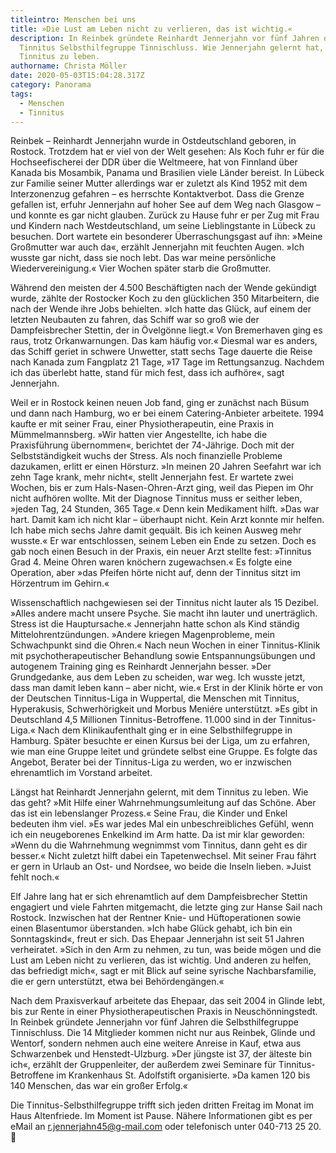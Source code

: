 ```yaml
---
titleintro: Menschen bei uns
title: »Die Lust am Leben nicht zu verlieren, das ist wichtig.«
description: In Reinbek gründete Reinhardt Jennerjahn vor fünf Jahren die
  Tinnitus Selbsthilfegruppe Tinnischluss. Wie Jennerjahn gelernt hat, mit dem
  Tinnitus zu leben.
authorname: Christa Möller
date: 2020-05-03T15:04:28.317Z
category: Panorama
tags:
  - Menschen
  - Tinnitus
---
```

Reinbek – Reinhardt Jennerjahn wurde in Ostdeutschland geboren, in Rostock. Trotzdem hat er viel von der Welt gesehen: Als Koch fuhr er für die Hochseefischerei der DDR über die Weltmeere, hat von Finnland über Kanada bis Mosambik, Panama und Brasilien viele Länder bereist. In Lübeck zur Familie seiner Mutter allerdings war er zuletzt als Kind 1952 mit dem Interzonenzug gefahren – es herrschte Kontaktverbot. Dass die Grenze gefallen ist, erfuhr Jennerjahn auf hoher See auf dem Weg nach Glasgow – und konnte es gar nicht glauben. Zurück zu Hause fuhr er per Zug mit Frau und Kindern nach Westdeutschland, um seine Lieblingstante in Lübeck zu besuchen. Dort wartete ein besonderer Überraschungsgast auf ihn: »Meine Großmutter war auch da«, erzählt Jennerjahn mit feuchten Augen. »Ich wusste gar nicht, dass sie noch lebt. Das war meine persönliche Wiedervereinigung.« Vier Wochen später starb die Großmutter. 

Während den meisten der 4.500 Beschäftigten nach der Wende gekündigt wurde, zählte der Rostocker Koch zu den glücklichen 350 Mitarbeitern, die nach der Wende ihre Jobs behielten. »Ich hatte das Glück, auf einem der letzten Neubauten zu fahren, das Schiff war so groß wie der Dampfeisbrecher Stettin, der in Övelgönne liegt.« Von Bremerhaven ging es raus, trotz Orkanwarnungen. Das kam häufig vor.« Diesmal war es anders, das Schiff geriet in schwere Unwetter, statt sechs Tage dauerte die Reise nach Kanada zum Fangplatz 21 Tage, »17 Tage im Rettungsanzug. Nachdem ich das überlebt hatte, stand für mich fest, dass ich aufhöre«, sagt Jennerjahn. 

Weil er in Rostock keinen neuen Job fand, ging er zunächst nach Büsum und dann nach Hamburg, wo er bei einem Catering-Anbieter arbeitete. 1994 kaufte er mit seiner Frau, einer Physiotherapeutin, eine Praxis in Mümmelmannsberg. »Wir hatten vier Angestellte, ich habe die Praxisführung übernommen«, berichtet der 74-Jährige. Doch mit der Selbstständigkeit wuchs der Stress. Als noch finanzielle Probleme dazukamen, erlitt er einen Hörsturz. »In meinen 20 Jahren Seefahrt war ich zehn Tage krank, mehr nicht«, stellt Jennerjahn fest. Er wartete zwei Wochen, bis er zum Hals-Nasen-Ohren-Arzt ging, weil das Piepen im Ohr nicht aufhören wollte. Mit der Diagnose Tinnitus muss er seither leben, »jeden Tag, 24 Stunden, 365 Tage.« Denn kein Medikament hilft. »Das war hart. Damit kam ich nicht klar – überhaupt nicht. Kein Arzt konnte mir helfen. Ich habe mich sechs Jahre damit gequält. Bis ich keinen Ausweg mehr wusste.« Er war entschlossen, seinem Leben ein Ende zu setzen. Doch es gab noch einen Besuch in der Praxis, ein neuer Arzt stellte fest: »Tinnitus Grad 4. Meine Ohren waren knöchern zugewachsen.« Es folgte eine Operation, aber »das Pfeifen hörte nicht auf, denn der Tinnitus sitzt im Hörzentrum im Gehirn.« 

Wissenschaftlich nachgewiesen sei der Tinnitus nicht lauter als 15 Dezibel. »Alles andere macht unsere Psyche. Sie macht ihn lauter und unerträglich. Stress ist die Hauptursache.« Jennerjahn hatte schon als Kind ständig Mittelohrentzündungen. »Andere kriegen Magenprobleme, mein Schwachpunkt sind die Ohren.« Nach neun Wochen in einer Tinnitus-Klinik mit psychotherapeutischer Behandlung sowie Entspannungsübungen und autogenem Training ging es Reinhardt Jennerjahn besser. »Der Grundgedanke, aus dem Leben zu scheiden, war weg. Ich wusste jetzt, dass man damit leben kann – aber nicht, wie.« Erst in der Klinik hörte er von der Deutschen Tinnitus-Liga in Wuppertal, die Menschen mit Tinnitus, Hyperakusis, Schwerhörigkeit und Morbus Meniére unterstützt. »Es gibt in Deutschland 4,5 Millionen Tinnitus-Betroffene. 11.000 sind in der Tinnitus-Liga.« Nach dem Klinikaufenthalt ging er in eine Selbsthilfegruppe in Hamburg. Später besuchte er einen Kursus bei der Liga, um zu erfahren, wie man eine Gruppe leitet und gründete selbst eine Gruppe. Es folgte das Angebot, Berater bei der Tinnitus-Liga zu werden, wo er inzwischen ehrenamtlich im Vorstand arbeitet. 

Längst hat Reinhardt Jennerjahn gelernt, mit dem Tinnitus zu leben. Wie das geht? »Mit Hilfe einer Wahrnehmungsumleitung auf das Schöne. Aber das ist ein lebenslanger Prozess.« Seine Frau, die Kinder und Enkel bedeuten ihm viel. »Es war jedes Mal ein unbeschreibliches Gefühl, wenn ich ein neugeborenes Enkelkind im Arm hatte. Da ist mir klar geworden: »Wenn du die Wahrnehmung wegnimmst vom Tinnitus, dann geht es dir besser.« Nicht zuletzt hilft dabei ein Tapetenwechsel. Mit seiner Frau fährt er gern in Urlaub an Ost- und Nordsee, wo beide die Inseln lieben. »Juist fehlt noch.« 

Elf Jahre lang hat er sich ehrenamtlich auf dem Dampfeisbrecher Stettin engagiert und viele Fahrten mitgemacht, die letzte ging zur Hanse Sail nach Rostock. Inzwischen hat der Rentner Knie- und Hüftoperationen sowie einen Blasentumor überstanden. »Ich habe Glück gehabt, ich bin ein Sonntagskind«, freut er sich. Das Ehepaar Jennerjahn ist seit 51 Jahren verheiratet. »Sich in den Arm zu nehmen, zu tun, was beide mögen und die Lust am Leben nicht zu verlieren, das ist wichtig. Und anderen zu helfen, das befriedigt mich«, sagt er mit Blick auf seine syrische Nachbarsfamilie, die er gern unterstützt, etwa bei Behördengängen.«

Nach dem Praxisverkauf arbeitete das Ehepaar, das seit 2004 in Glinde lebt, bis zur Rente in einer Physiotherapeutischen Praxis in Neuschönningstedt. In Reinbek gründete Jennerjahn vor fünf Jahren die Selbsthilfegruppe Tinnischluss. Die 14 Mitglieder kommen nicht nur aus Reinbek, Glinde und Wentorf, sondern nehmen auch eine weitere Anreise in Kauf, etwa aus Schwarzenbek und Henstedt-Ulzburg. »Der jüngste ist 37, der älteste bin ich«, erzählt der Gruppenleiter, der außerdem zwei Seminare für Tinnitus-Betroffene im Krankenhaus St. Adolfstift organisierte. »Da kamen 120 bis 140 Menschen, das war ein großer Erfolg.«

Die Tinnitus-Selbsthilfegruppe trifft sich jeden dritten Freitag im Monat im Haus Altenfriede. Im Moment ist Pause. Nähere Informationen gibt es per eMail an r.jennerjahn45@g-mail.com oder telefonisch unter 040-713 25 20.